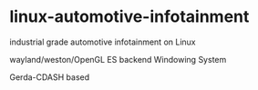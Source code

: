 # linux-automotive-infotainment
industrial grade automotive infotainment on Linux

wayland/weston/OpenGL ES backend Windowing System

Gerda-CDASH based
